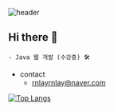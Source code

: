 ![header](https://capsule-render.vercel.app/api?type=Soft&text=YOOHYUNJUNE)


## Hi there 🐾
```
- Java 웹 개발 (수강중) 🛠
```

- contact
  - rnlayrnlay@naver.com


[![Top Langs](https://github-readme-stats.vercel.app/api/top-langs/?username=YOOHYUNJUNE&layout=donut)](https://github.com/YOOHYUNJUNE/github-readme-stats)

